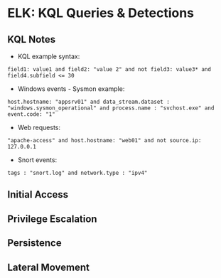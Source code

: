 # ELK: KQL Queries & Detections
## KQL Notes
- KQL example syntax:
```
field1: value1 and field2: "value 2" and not field3: value3* and field4.subfield <= 30
```
- Windows events - Sysmon example:
```
host.hostname: "appsrv01" and data_stream.dataset : "windows.sysmon_operational" and process.name : "svchost.exe" and event.code: "1"
```
- Web requests:
```
"apache-access" and host.hostname: "web01" and not source.ip: 127.0.0.1
```
- Snort events:
```
tags : "snort.log" and network.type : "ipv4"
```

## Initial Access

## Privilege Escalation

## Persistence

## Lateral Movement
